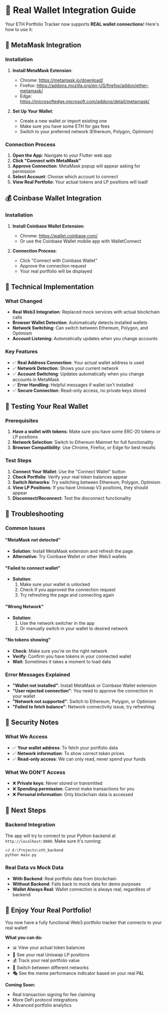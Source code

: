# 🔗 Real Wallet Integration Guide

Your ETH Portfolio Tracker now supports **REAL wallet connections**! Here's how to use it:

## 🦊 MetaMask Integration

### Installation
1. **Install MetaMask Extension**:
   - Chrome: https://metamask.io/download/
   - Firefox: https://addons.mozilla.org/en-US/firefox/addon/ether-metamask/
   - Edge: https://microsoftedge.microsoft.com/addons/detail/metamask/

2. **Set Up Your Wallet**:
   - Create a new wallet or import existing one
   - Make sure you have some ETH for gas fees
   - Switch to your preferred network (Ethereum, Polygon, Optimism)

### Connection Process
1. **Open the App**: Navigate to your Flutter web app
2. **Click "Connect with MetaMask"**
3. **Approve Connection**: MetaMask popup will appear asking for permission
4. **Select Account**: Choose which account to connect
5. **View Real Portfolio**: Your actual tokens and LP positions will load!

## 💰 Coinbase Wallet Integration

### Installation
1. **Install Coinbase Wallet Extension**:
   - Chrome: https://wallet.coinbase.com/
   - Or use the Coinbase Wallet mobile app with WalletConnect

2. **Connection Process**:
   - Click "Connect with Coinbase Wallet"
   - Approve the connection request
   - Your real portfolio will be displayed

## 🔧 Technical Implementation

### What Changed
- **Real Web3 Integration**: Replaced mock services with actual blockchain calls
- **Browser Wallet Detection**: Automatically detects installed wallets
- **Network Switching**: Can switch between Ethereum, Polygon, and Optimism
- **Account Listening**: Automatically updates when you change accounts

### Key Features
- ✅ **Real Address Connection**: Your actual wallet address is used
- ✅ **Network Detection**: Shows your current network
- ✅ **Account Switching**: Updates automatically when you change accounts in MetaMask
- ✅ **Error Handling**: Helpful messages if wallet isn't installed
- ✅ **Secure Connection**: Read-only access, no private keys stored

## 🎯 Testing Your Real Wallet

### Prerequisites
1. **Have a wallet with tokens**: Make sure you have some ERC-20 tokens or LP positions
2. **Network Selection**: Switch to Ethereum Mainnet for full functionality
3. **Browser Compatibility**: Use Chrome, Firefox, or Edge for best results

### Test Steps
1. **Connect Your Wallet**: Use the "Connect Wallet" button
2. **Check Portfolio**: Verify your real token balances appear
3. **Switch Networks**: Try switching between Ethereum, Polygon, Optimism
4. **View LP Positions**: If you have Uniswap V3 positions, they should appear
5. **Disconnect/Reconnect**: Test the disconnect functionality

## 🚨 Troubleshooting

### Common Issues

#### "MetaMask not detected"
- **Solution**: Install MetaMask extension and refresh the page
- **Alternative**: Try Coinbase Wallet or other Web3 wallets

#### "Failed to connect wallet"
- **Solution**:
  1. Make sure your wallet is unlocked
  2. Check if you approved the connection request
  3. Try refreshing the page and connecting again

#### "Wrong Network"
- **Solution**:
  1. Use the network switcher in the app
  2. Or manually switch in your wallet to desired network

#### "No tokens showing"
- **Check**: Make sure you're on the right network
- **Verify**: Confirm you have tokens in your connected wallet
- **Wait**: Sometimes it takes a moment to load data

### Error Messages Explained

- **"Wallet not installed"**: Install MetaMask or Coinbase Wallet extension
- **"User rejected connection"**: You need to approve the connection in your wallet
- **"Network not supported"**: Switch to Ethereum, Polygon, or Optimism
- **"Failed to fetch balance"**: Network connectivity issue, try refreshing

## 🔐 Security Notes

### What We Access
- ✅ **Your wallet address**: To fetch your portfolio data
- ✅ **Network information**: To show correct token prices
- ✅ **Read-only access**: We can only read, never spend your funds

### What We DON'T Access
- ❌ **Private keys**: Never stored or transmitted
- ❌ **Spending permission**: Cannot make transactions for you
- ❌ **Personal information**: Only blockchain data is accessed

## 🚀 Next Steps

### Backend Integration
The app will try to connect to your Python backend at `http://localhost:8000`. Make sure it's running:

```bash
cd d:\Projects\eth_backend
python main.py
```

### Real Data vs Mock Data
- **With Backend**: Real portfolio data from blockchain
- **Without Backend**: Falls back to mock data for demo purposes
- **Wallet Always Real**: Wallet connection is always real, regardless of backend

## 🎉 Enjoy Your Real Portfolio!

You now have a fully functional Web3 portfolio tracker that connects to your real wallet!

**What you can do:**
- 📊 View your actual token balances
- 🦄 See your real Uniswap LP positions
- 💰 Track your real portfolio value
- 🔄 Switch between different networks
- 🎭 See the meme performance indicator based on your real P&L

**Coming Soon:**
- Real transaction signing for fee claiming
- More DeFi protocol integrations
- Advanced portfolio analytics